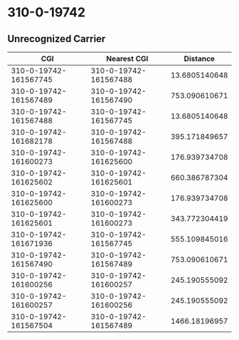 # 310-0-19742
## Unrecognized Carrier


| CGI | Nearest CGI | Distance |
|-----|-------------|----------|
| 310-0-19742-161567745 | 310-0-19742-161567488 | 13.6805140648 |
| 310-0-19742-161567489 | 310-0-19742-161567490 | 753.090610671 |
| 310-0-19742-161567488 | 310-0-19742-161567745 | 13.6805140648 |
| 310-0-19742-161682178 | 310-0-19742-161567488 | 395.171849657 |
| 310-0-19742-161600273 | 310-0-19742-161625600 | 176.939734708 |
| 310-0-19742-161625602 | 310-0-19742-161625601 | 660.386787304 |
| 310-0-19742-161625600 | 310-0-19742-161600273 | 176.939734708 |
| 310-0-19742-161625601 | 310-0-19742-161600273 | 343.772304419 |
| 310-0-19742-161671936 | 310-0-19742-161567745 | 555.109845016 |
| 310-0-19742-161567490 | 310-0-19742-161567489 | 753.090610671 |
| 310-0-19742-161600256 | 310-0-19742-161600257 | 245.190555092 |
| 310-0-19742-161600257 | 310-0-19742-161600256 | 245.190555092 |
| 310-0-19742-161567504 | 310-0-19742-161567489 | 1466.18196957 |
